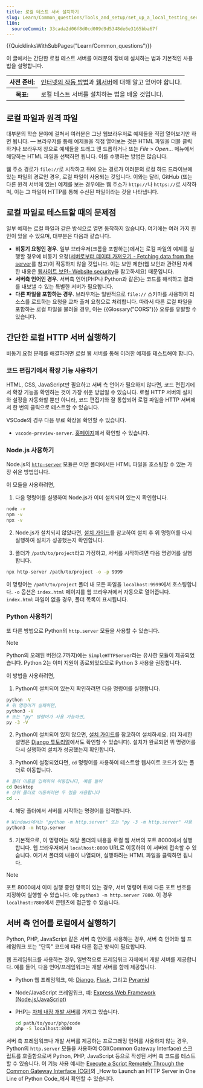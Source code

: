 ```yaml
---
title: 로컬 테스트 서버 설치하기
slug: Learn/Common_questions/Tools_and_setup/set_up_a_local_testing_server
l10n:
  sourceCommit: 33cada2d06f8d0cd009d9d5348de6e3165bba67f
---
```


{{QuicklinksWithSubPages("Learn/Common_questions")}}

이 글에서는 간단한 로컬 테스트 서버를 여러분의 장비에 설치하는 법과 기본적인 사용법을 설명합니다.

<table class="learn-box standard-table">
  <tbody>
    <tr>
      <th scope="row">사전 준비:</th>
      <td>
        <a href="/ko/docs/Learn/How_the_Internet_works">인터넷의 작동 방법</a
        >과 <a href="/ko/docs/Learn/What_is_a_Web_server">웹서버</a>에 대해
        알고 있어야 합니다.
      </td>
    </tr>
    <tr>
      <th scope="row">목표:</th>
      <td>로컬 테스트 서버를 설치하는 법을 배울 것입니다.</td>
    </tr>
  </tbody>
</table>

## 로컬 파일과 원격 파일

대부분의 학습 분야에 걸쳐서 여러분은 그냥 웹브라우저로 예제들을 직접 열어보기만 하면 됩니다. — 브라우저를 통해 예제들을 직접 열어보는 것은 HTML 파일을 더블 클릭하거나 브라우저 창으로 예제들을 드래그 앤 드롭하거나 또는 _File_ > _Open..._ 메뉴에서 해당하는 HTML 파일을 선택하면 됩니다. 이를 수행하는 방법은 많습니다.

웹 주소 경로가 `file://`로 시작하고 뒤에 오는 경로가 여러분의 로컬 하드 드라이브에 있는 파일의 경로인 경우, 로컬 파일이 사용되는 것입니다. 이와는 달리, GitHub (또는 다른 원격 서버에 있는) 예제를 보는 경우에는 웹 주소가 `http://`나 `https://`로 시작하며, 이는 그 파일이 HTTP를 통해 수신된 파일이라는 것을 나타냅니다.

## 로컬 파일로 테스트할 때의 문제점

일부 예제는 로컬 파일과 같은 방식으로 열면 동작하지 않습니다. 여기에는 여러 가지 원인이 있을 수 있으며, 대부분은 다음과 같습니다.

- **비동기 요청인 경우**. 일부 브라우저(크롬을 포함하는)에서는 로컬 파일의 예제를 실행할 경우에 비동기 요청([서버로부터 데이터 가져오기 - Fetching data from the server](/ko/docs/Learn/JavaScript/Client-side_web_APIs/Fetching_data)를 참고)이 작동하지 않을 것입니다. 이는 보안 제한(웹 보안과 관련된 자세한 내용은 [웹사이트 보안- Website security](/ko/docs/Learn/Server-side/First_steps/Website_security)을 참고하세요) 때문입니다.
- **서버측 언어인 경우**. 서버측 언어(PHP나 Python과 같은)는 코드를 해석하고 결과를 내보낼 수 있는 특별한 서버가 필요합니다.
- **다른 파일을 포함하는 경우**. 브라우저는 일반적으로 `file://` 스키마를 사용하여 리소스를 로드하는 요청을 교차 출처 요청으로 처리합니다.
  따라서 다른 로컬 파일을 포함하는 로컬 파일을 불러올 경우, 이는 {{Glossary("CORS")}} 오류를 유발할 수 있습니다.

## 간단한 로컬 HTTP 서버 실행하기

비동기 요청 문제를 해결하려면 로컬 웹 서버를 통해 이러한 예제를 테스트해야 합니다.

### 코드 편집기에서 확장 기능 사용하기

HTML, CSS, JavaScript만 필요하고 서버 측 언어가 필요하지 않다면, 코드 편집기에서 확장 기능을 확인하는 것이 가장 쉬운 방법일 수 있습니다. 로컬 HTTP 서버의 설치와 설정을 자동화할 뿐만 아니라, 코드 편집기와 잘 통합되어 로컬 파일을 HTTP 서버에서 한 번의 클릭으로 테스트할 수 있습니다.

VSCode의 경우 다음 무료 확장을 확인할 수 있습니다.

- `vscode-preview-server`. [홈페이지](https://marketplace.visualstudio.com/items?itemName=yuichinukiyama.vscode-preview-server)에서 확인할 수 있습니다.

### Node.js 사용하기

Node.js의 [`http-server`](https://www.npmjs.com/package/http-server) 모듈은 어떤 폴더에서든 HTML 파일을 호스팅할 수 있는 가장 쉬운 방법입니다.

이 모듈을 사용하려면,

1. 다음 명령어를 실행하여 Node.js가 이미 설치되어 있는지 확인합니다.

```bash
node -v
npm -v
npx -v
```

2. Node.js가 설치되지 않았다면, [설치 가이드](https://nodejs.org/en/download/package-manager)를 참고하여 설치 후 위 명령어를 다시 실행하여 설치가 성공했는지 확인합니다.

3. 폴더가 `/path/to/project`라고 가정하고, 서버를 시작하려면 다음 명령어를 실행합니다.

```bash
npx http-server /path/to/project -o -p 9999
```

이 명령어는 `/path/to/project` 폴더 내 모든 파일을 `localhost:9999`에서 호스팅합니다. `-o` 옵션은 `index.html` 페이지를 웹 브라우저에서 자동으로 열어줍니다. `index.html` 파일이 없을 경우, 폴더 목록이 표시됩니다.

### Python 사용하기

또 다른 방법으로 Python의 `http.server` 모듈을 사용할 수 있습니다.

> [!NOTE]
> Python의 오래된 버전(2.7까지)에는 `SimpleHTTPServer`라는 유사한 모듈이 제공되었습니다. Python 2는 이미 지원이 종료되었으므로 Python 3 사용을 권장합니다.

이 방법을 사용하려면,

1. Python이 설치되어 있는지 확인하려면 다음 명령어를 실행합니다.

```bash
python -V
# 위 명령어가 실패하면,
python3 -V
# 또는 "py" 명령어가 사용 가능하면,
py -3 -V
```

2. Python이 설치되어 있지 않으면, [설치 가이드](https://www.python.org/downloads/)를 참고하여 설치하세요. (더 자세한 설명은 [Django 튜토리얼](/ko/docs/Learn/Server-side/Django/development_environment#installing_python_3)에서도 확인할 수 있습니다). 설치가 완료되면 위 명령어를 다시 실행하여 설치가 성공했는지 확인합니다.

3. Python이 설정되었다면, `cd` 명령어를 사용하여 테스트할 웹사이트 코드가 있는 폴더로 이동합니다.

```bash
# 폴더 이름을 입력하여 이동합니다, 예를 들어
cd Desktop
# 상위 폴더로 이동하려면 두 점을 사용합니다
cd ..
```

4. 해당 폴더에서 서버를 시작하는 명령어를 입력합니다.

```bash
# Windows에서는 "python -m http.server" 또는 "py -3 -m http.server" 사용
python3 -m http.server
```

5. 기본적으로, 이 명령어는 해당 폴더의 내용을 로컬 웹 서버의 포트 8000에서 실행합니다. 웹 브라우저에서 `localhost:8000` URL로 이동하여 이 서버에 접속할 수 있습니다. 여기서 폴더의 내용이 나열되며, 실행하려는 HTML 파일을 클릭하면 됩니다.

> [!NOTE]
> 포트 8000에서 이미 실행 중인 항목이 있는 경우, 서버 명령어 뒤에 다른 포트 번호를 지정하여 실행할 수 있습니다. 예: `python3 -m http.server 7800`. 이 경우 `localhost:7800`에서 콘텐츠에 접근할 수 있습니다.

## 서버 측 언어를 로컬에서 실행하기

Python, PHP, JavaScript 같은 서버 측 언어를 사용하는 경우, 서버 측 언어와 웹 프레임워크 또는 "단독" 코드에 따라 다른 접근 방식이 필요합니다.

웹 프레임워크를 사용하는 경우, 일반적으로 프레임워크 자체에서 개발 서버를 제공합니다. 예를 들어, 다음 언어/프레임워크는 개발 서버를 함께 제공합니다.

- Python 웹 프레임워크, 예: [Django](/ko/docs/Learn/Server-side/Django), [Flask](https://flask.palletsprojects.com/), 그리고 [Pyramid](https://trypyramid.com/)
- Node/JavaScript 프레임워크, 예: [Express Web Framework (Node.js/JavaScript)](/ko/docs/Learn/Server-side/Express_Nodejs)
- PHP는 [자체 내장 개발 서버](https://www.php.net/manual/en/features.commandline.webserver.php)를 가지고 있습니다.

  ```bash
  cd path/to/your/php/code
  php -S localhost:8000
  ```

서버 측 프레임워크나 개발 서버를 제공하는 프로그래밍 언어를 사용하지 않는 경우, Python의 `http.server` 모듈을 사용하여 CGI(Common Gateway Interface) 스크립트를 호출함으로써 Python, PHP, JavaScript 등으로 작성된 서버 측 코드를 테스트할 수 있습니다.
이 기능 사용 예시는 [Execute a Script Remotely Through the Common Gateway Interface (CGI)](https://realpython.com/python-http-server/#execute-a-script-remotely-through-the-common-gateway-interface-cgi)의 _How to Launch an HTTP Server in One Line of Python Code_에서 확인할 수 있습니다.
